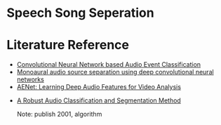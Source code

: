 # Speech Song Seperation
<h1>Literature Reference</h1>
<ul>
 <li><a href="http://www.itiis.org/journals/tiis/digital-library/manuscript/file/21791/TIISVol12No6-17.pdf">Convolutional Neural Network based Audio
Event Classification</a> </li>
 <li><a href="https://repositori.upf.edu/bitstream/handle/10230/32187/Gomez_LVA-ICA2017_mono.pdf?sequence=1&isAllowed=y">Monoaural audio source separation using deep convolutional neural networks</a></li>
 <li><a href ="https://arxiv.org/pdf/1701.00599.pdf">AENet: Learning Deep Audio Features for Video
Analysis</a></li>
 <li><p><a href="https://www.microsoft.com/en-us/research/wp-content/uploads/2016/02/tr-2001-79.pdf">A Robust Audio Classification and Segmentation Method</a><p>
 <p>Note: publish 2001, algorithm</p>
     
 </li>
</ul>
